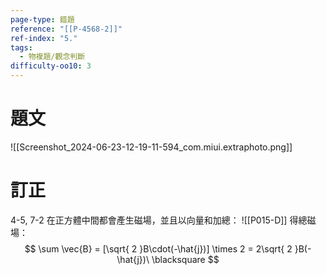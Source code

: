 ```yaml
---
page-type: 錯題
reference: "[[P-4568-2]]"
ref-index: "5."
tags:
  - 物複題/觀念判斷
difficulty-oo10: 3
---
```

# 題文
![[Screenshot_2024-06-23-12-19-11-594_com.miui.extraphoto.png]]

# 訂正
4-5, 7-2 在正方體中間都會產生磁場，並且以向量和加總：
![[P015-D]]
得總磁場：
$$
\sum \vec{B} = [\sqrt{ 2 }B\cdot(-\hat{j})] \times 2 = 2\sqrt{ 2 }B(-\hat{j})\ \blacksquare
$$